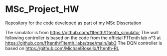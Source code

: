 # MSc_Project_HW
Repository for the code developed as part of my MSc Dissertation

The simulator is from https://github.com/f1tenth/f1tenth_simulator
The wall following controller is based on the code from the official F1Tenth lab n°3 at https://github.com/f1tenth/f1tenth_labs/tree/main/lab3
The DQN controller is based on https://github.com/MichaelBosello/f1tenth-RL
